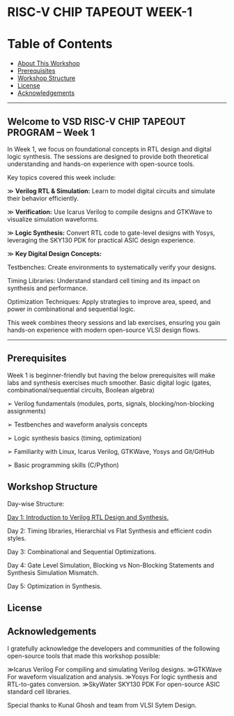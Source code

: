 # RISC-V CHIP TAPEOUT WEEK-1

# Table of Contents
- [About This Workshop](#about-this-workshop)
- [Prerequisites](#prerequisites)
- [Workshop Structure](#workshop-structure)
- [License](#license)
- [Acknowledgements](#acknowledgements)

---

## Welcome to VSD RISC-V CHIP TAPEOUT PROGRAM – Week 1

In Week 1, we focus on foundational concepts in RTL design and digital logic synthesis. The sessions are designed to provide both theoretical understanding and hands-on experience with open-source tools.

Key topics covered this week include:

≫ **Verilog RTL & Simulation:** Learn to model digital circuits and simulate their behavior efficiently.

≫ **Verification:** Use Icarus Verilog to compile designs and GTKWave to visualize simulation waveforms.

≫ **Logic Synthesis:** Convert RTL code to gate-level designs with Yosys, leveraging the SKY130 PDK for practical ASIC design experience.

≫ **Key Digital Design Concepts:**

Testbenches: Create environments to systematically verify your designs.

Timing Libraries: Understand standard cell timing and its impact on synthesis and performance.

Optimization Techniques: Apply strategies to improve area, speed, and power in combinational and sequential logic.

This week combines theory sessions and lab exercises, ensuring you gain hands-on experience with modern open-source VLSI design flows.

________________________________________________________________________________________________________________________________________________________________________________________

## Prerequisites
Week 1 is beginner-friendly but having the below prerequisites will make labs and synthesis exercises much smoother.
Basic digital logic (gates, combinational/sequential circuits, Boolean algebra)

➢ Verilog fundamentals (modules, ports, signals, blocking/non-blocking assignments)

➢ Testbenches and waveform analysis concepts

➢ Logic synthesis basics (timing, optimization)

➢ Familiarity with Linux, Icarus Verilog, GTKWave, Yosys and Git/GitHub

➢ Basic programming skills (C/Python)


## Workshop Structure
Day-wise Structure:

[Day 1: Introduction to Verilog RTL Design and Synthesis.](Day1)

Day 2: Timing libraries, Hierarchial vs Flat Synthesis and efficient codin styles.

Day 3: Combinational and Sequential Optimizations.

Day 4: Gate Level Simulation, Blocking vs Non-Blocking Statements and Synthesis Simulation Mismatch.

Day 5: Optimization in Synthesis.

## License


## Acknowledgements
I gratefully acknowledge the developers and communities of the following open-source tools that made this workshop possible:

≫Icarus Verilog
   For compiling and simulating Verilog designs.
≫GTKWave
  For waveform visualization and analysis.
≫Yosys
  For logic synthesis and RTL-to-gates conversion.
≫SkyWater SKY130 PDK
  For open-source ASIC standard cell libraries.

Special thanks to Kunal Ghosh and team from VLSI Sytem Design. 





